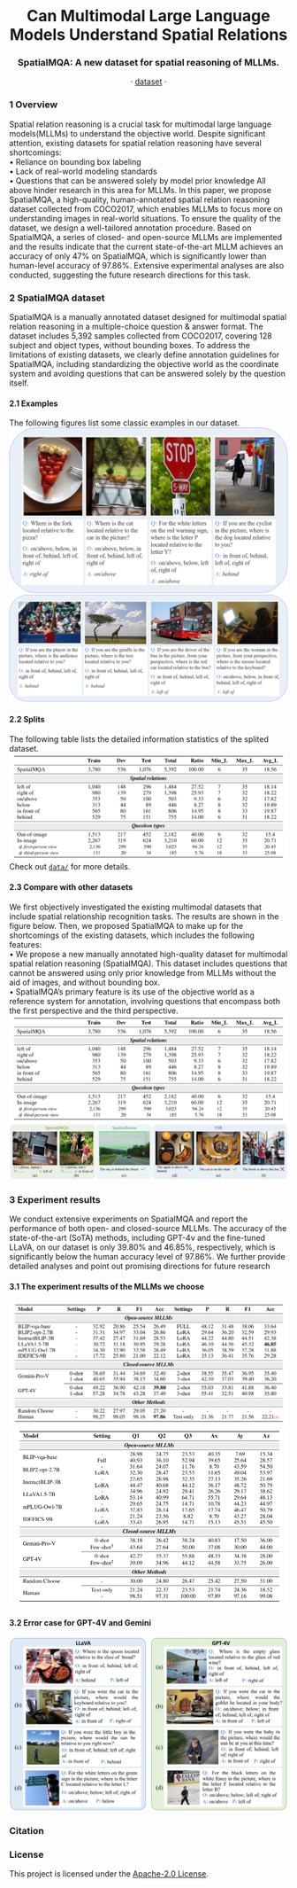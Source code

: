<br />
<p align="center">
  <h1 align="center">Can Multimodal Large Language Models Understand Spatial Relations</h1>
  <h3 align="center">SpatialMQA: A new dataset for spatial reasoning of MLLMs.</h3>
  
  <p align="center">  
<!--     <a href="https://arxiv.org/abs/2205.00363">arxiv</a> -->
    ·
    <a href="https://github.com/ziyan-xiaoyu/SpatialMQA/blob/master/Dataset">dataset</a>
    ·
<!--     <a href="https://paperswithcode.com/sota/visual-reasoning-on-vsr">benchmark</a> -->
    
  </p>
</p>


### 1 Overview

Spatial relation reasoning is a crucial task for multimodal large language models(MLLMs) to understand the objective world. Despite significant attention, existing datasets for spatial relation reasoning have several shortcomings: 
<br>• Reliance on bounding box labeling
<br>• Lack of real-world modeling standards
<br>• Questions that can be answered solely by model prior knowledge
All above hinder research in this area for MLLMs. In this paper, we propose SpatialMQA, a high-quality, human-annotated spatial relation reasoning dataset collected from COCO2017, which enables MLLMs to focus more on understanding images in real-world situations. To ensure the quality of the dataset, we design a well-tailored annotation procedure. Based on SpatialMQA, a series of closed- and open-source MLLMs are implemented and the results indicate that the current state-of-the-art MLLM achieves an accuracy of only 47% on SpatialMQA, which is significantly lower than human-level accuracy of 97.86%. Extensive experimental analyses are also conducted, suggesting the future research directions for this task.

### 2 SpatialMQA dataset
SpatialMQA is a manually annotated dataset designed for multimodal spatial relation reasoning in a multiple-choice question & answer format. The dataset includes 5,392 samples collected from COCO2017, covering 128 subject and object types, without bounding boxes. To address the limitations of existing datasets, we clearly define annotation guidelines for SpatialMQA, including standardizing the objective world as the coordinate system and avoiding questions that can be answered solely by the question itself. 

#### 2.1 Examples
The following figures list some classic examples in our dataset.<br>
![](Examples/examples_1-4.png)
![](Examples/examples_4-8.png)


#### 2.2 Splits
The following table lists the detailed information statistics of the splited dataset.<br>
![](Dataset/splits.png)
Check out [`data/`](https://github.com/ziyan-xiaoyu/SpatialMQA/blob/Dataset) for more details.


#### 2.3 Compare with other datasets
We first objectively investigated the existing multimodal datasets that include spatial relationship recognition tasks. The results are shown in the figure below. Then, we proposed SpatialMQA to make up for the shortcomings of the existing datasets, which includes the following features:
<br>• We propose a new manually annotated high-quality dataset for multimodal spatial relation reasoning (SpatialMQA). This dataset includes questions that cannot be answered using only prior knowledge from MLLMs without the aid of images, and without bounding box.
<br>• SpatialMQA’s primary feature is its use of the objective world as a reference system for annotation, involving questions that encompass both the first perspective and the third perspective. 
<br>
![](Comparison/splits.png)
<br>
![](Comparison/compare.jpg)


### 3 Experiment results
We conduct extensive experiments on SpatialMQA and report the performance of both open- and closed-source MLLMs. The accuracy of the state-of-the-art (SoTA) methods, including GPT-4v and the fine-tuned LLaVA, on our dataset is only 39.80% and 46.85%, respectively, which is significantly below the human accuracy level of 97.86%. We further provide detailed analyses and point out promising directions for future research
#### 3.1 The experiment results of the MLLMs we choose
![](Results/main.png)
<br>
![](Results/analysis.png)

#### 3.2 Error case for GPT-4V and Gemini
![](Results/error_case.jpg)


### Citation


### License
This project is licensed under the [Apache-2.0 License](https://github.com/ziyan-xiaoyu/SpatialMQA/blob/master/LICENSE).
